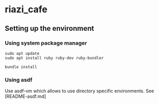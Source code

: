 # riazi_cafe

## Setting up the environment

### Using system package manager

```
sudo apt update
sudo apt install ruby ruby-dev ruby-bundler

bundle install
```

### Using asdf

Use asdf-vm which allows to use directory specific environments. See [README-asdf.md]

